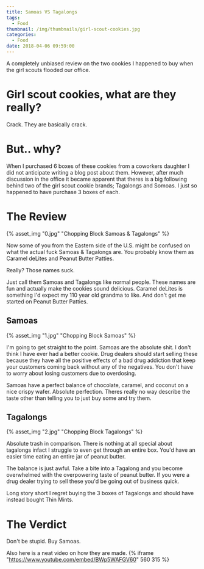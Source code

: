 ```yaml
---
title: Samoas VS Tagalongs
tags:
  - Food
thumbnail: /img/thumbnails/girl-scout-cookies.jpg
categories:
  - Food
date: 2018-04-06 09:59:00
---
```



A completely unbiased review on the two cookies I happened to buy when the girl scouts flooded our office.

# Girl scout cookies, what are they really?

Crack. They are basically crack. 

# But.. why?

When I purchased 6 boxes of these cookies from a coworkers daughter I did not anticipate writing a blog post about them. However, after much discussion in the office it became apparent that theres is a big following behind two of the girl scout cookie brands; Tagalongs and Somoas. I just so happened to have purchase 3 boxes of each.

# The Review

{% asset_img "0.jpg" "Chopping Block Samoas & Tagalongs" %}

Now some of you from the Eastern side of the U.S. might be confused on what the actual fuck Samoas & Tagalongs are. You probably know them as Caramel deLites and Peanut Butter Patties. 

Really? Those names suck.

Just call them Samoas and Tagalongs like normal people. These names are fun and actually make the cookies sound delicious. Caramel deLites is something I'd expect my 110 year old grandma to like. And don't get me started on Peanut Butter Patties.


## Samoas

{% asset_img "1.jpg" "Chopping Block Samoas" %}

I'm going to get straight to the point. Samoas are the absolute shit. I don't think I have ever had a better cookie. Drug dealers should start selling these because they have all the positive effects of a bad drug addiction that keep your customers coming back without any of the negatives. You don't have to worry about losing customers due to overdosing. 

Samoas have a perfect balance of chocolate, caramel, and coconut on a nice crispy wafer. Absolute perfection. Theres really no way describe the taste other than telling you to just buy some and try them.


## Tagalongs

{% asset_img "2.jpg" "Chopping Block Tagalongs" %}

Absolute trash in comparison. There is nothing at all special about tagalongs infact I struggle to even get through an entire box. You'd have an easier time eating an entire jar of peanut butter. 

The balance is just awful. Take a bite into a Tagalong and you become overwhelmed with the overpowering taste of peanut butter. If you were a drug dealer trying to sell these you'd be going out of business quick. 

Long story short I regret buying the 3 boxes of Tagalongs and should have instead bought Thin Mints.


# The Verdict

Don't be stupid. Buy Samoas.

Also here is a neat video on how they are made.
{% iframe "https://www.youtube.com/embed/BWp5WAFGV60" 560 315 %}
